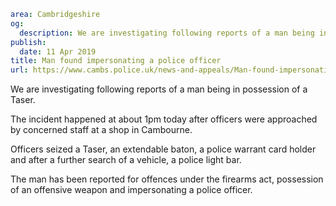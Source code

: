 ```yaml
area: Cambridgeshire
og:
  description: We are investigating following reports of a man being in possession of a Taser.
publish:
  date: 11 Apr 2019
title: Man found impersonating a police officer
url: https://www.cambs.police.uk/news-and-appeals/Man-found-impersonating-police-officer
```

We are investigating following reports of a man being in possession of a Taser.

The incident happened at about 1pm today after officers were approached by concerned staff at a shop in Cambourne.

Officers seized a Taser, an extendable baton, a police warrant card holder and after a further search of a vehicle, a police light bar.

The man has been reported for offences under the firearms act, possession of an offensive weapon and impersonating a police officer.
